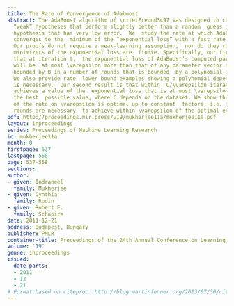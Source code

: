 ```yaml
---
title: The Rate of Convergence of Adaboost
abstract: The AdaBoost algorithm of \citetFreundSc97 was designed to combine  many
  “weak” hypotheses that perform slightly better than a random  guess into a “strong”
  hypothesis that has very low error.  We  study the rate at which AdaBoost iteratively
  converges to the  minimum of the “exponential loss” with a fast rate of  convergence.
  Our proofs do not require a weak-learning assumption,  nor do they require that
  minimizers of the exponential loss are  finite. Specifically, our first result shows
  that at iteration t,  the exponential loss of AdaBoost’s computed parameter vector
  will be  at most \varepsilon more than that of any parameter vector of  \ell_1-norm
  bounded by B in a number of rounds that is bounded  by a polynomial in B and 1/\varepsilon.
  We also provide rate  lower bound examples showing a polynomial dependence on these  parameters
  is necessary.  Our second result is that within  C/\varepsilon iterations, AdaBoost
  achieves a value of the  exponential loss that is at most \varepsilon more than
  the best  possible value, where C depends on the dataset. We show that this  dependence
  of the rate on \varepsilon is optimal up to constant  factors, i.e. at least Ω(1/\varepsilon)
  rounds are necessary  to achieve within \varepsilon of the optimal exponential loss.
pdf: http://proceedings.mlr.press/v19/mukherjee11a/mukherjee11a.pdf
layout: inproceedings
series: Proceedings of Machine Learning Research
id: mukherjee11a
month: 0
firstpage: 537
lastpage: 558
page: 537-558
sections: 
author:
- given: Indraneel
  family: Mukherjee
- given: Cynthia
  family: Rudin
- given: Robert E.
  family: Schapire
date: 2011-12-21
address: Budapest, Hungary
publisher: PMLR
container-title: Proceedings of the 24th Annual Conference on Learning Theory
volume: '19'
genre: inproceedings
issued:
  date-parts:
  - 2011
  - 12
  - 21
# Format based on citeproc: http://blog.martinfenner.org/2013/07/30/citeproc-yaml-for-bibliographies/
---
```

